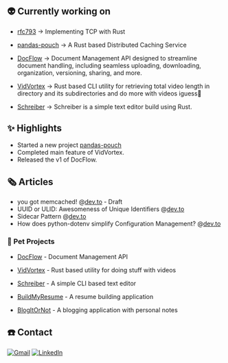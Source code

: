 
## 👽 Currently working on

- [rfc793](https://www.github.com/jiisanda/rfc793) -> Implementing TCP with Rust

- [pandas-pouch](https://www.github.com/jiisanda/pandas-pouch) -> A Rust based Distributed Caching Service

- [DocFlow](https://www.github.com/jiisanda/docflow)
    -> Document Management API designed to streamline document handling, including seamless uploading, downloading, organization, versioning, sharing, and more.

- [VidVortex](https://www.github.com/jiisanda/vidvortex) -> Rust based CLI utility for retrieving total video length in directory and its subdirectories and do more with videos iguess🤔

- [Schreiber](https://www.github.com/jiisanda/schreiber)
    -> Schreiber is a simple text editor build using Rust.

## ✨ Highlights

- Started a new project [pandas-pouch](https://www.github.com/jiisanda/pandas-pouch)
- Completed main feature of VidVortex.
- Released the v1 of DocFlow.

## 🗞️ Articles

- you got memcached! @[dev.to](https://dev.to/jiisanda/you-got-memcached-2o5b-temp-slug-4896106?preview=d5b45adfb1c9ae3f6f8f36bb4295fcdba93d38ddcf76b2d262ca55ff27392922d0f2e9c436a473d00fabbfefbe858a0c20ca3af0e35d67773482a704) - Draft
- UUID or ULID: Awesomeness of Unique Identifiers @[dev.to](https://dev.to/jiisanda/uuid-or-ulid-awesomeness-of-unique-identifiers-48cd)
- Sidecar Pattern @[dev.to](https://dev.to/jiisanda/sidecar-pattern-4cp3)
- How does python-dotenv simplify Configuration Management? @[dev.to](https://dev.to/jiisanda/how-does-python-dotenv-simplify-configuration-management-3ne6)

### 🐼 Pet Projects

- [DocFlow](https://www.github.com/jiisanda/docflow) - Document Management API

- [VidVortex](https://www.github.com/jiisanda/vidvortex) - Rust based utility for doing stuff with videos

- [Schreiber](https://www.github.com/jiisanda/schreiber) - A simple CLI based text editor

- [BuildMyResume](https://www.github.com/jiisanda/BuildMyResume) - A resume building application

- [BlogItOrNot](https://www.github.com/jiisanda/blogitornot) - A blogging application with personal notes

## ☎️ Contact

[![Gmail](https://img.shields.io/badge/Gmail-100000?style=for-the-badge&logo=gmail&logoColor=white)](mailto:harshjaiswal2307@gmail.com)
[![LinkedIn](https://img.shields.io/badge/linkedin-100000.svg?style=for-the-badge&logo=linkedin&logoColor=white)](https://www.linkedin.com/in/jiisanda)
